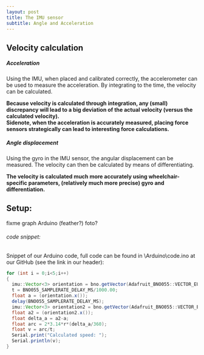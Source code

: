 ```yaml
---
layout: post
title: The IMU sensor
subtitle: Angle and Acceleration
---
```


## Velocity calculation
##### Acceleration
Using the IMU, when placed and calibrated correctly, the accelerometer can be used to measure the acceleration. By integrating to the time, the velocity can be calculated.

<b>Because velocity is calculated through integration, any (small) discrepancy will lead to a big deviation of the actual velocity (versus the calculated velocity). <br>
Sidenote, when the acceleration is accurately measured, placing force sensors strategically can lead to interesting force calculations.</b>

##### Angle displacement
Using the gyro in the IMU sensor, the angular displacement can be measured. The velocity can then be calculated by means of differentiating.

<b>The velocity is calculated much more accurately using wheelchair-specific parameters, (relatively much more precise) gyro and differentiation.</b>

## Setup:
<img src="\Fitnesswheelchair\img\placeholder.png" alt="">fixme graph
Arduino (feather?) foto?

###### code snippet:
Snippet of our Arduino code, full code can be found in \Arduino\code.ino at our GitHub (see the link in our header):
```java
for (int i = 0;i<5;i++)
{
  imu::Vector<3> orientation = bno.getVector(Adafruit_BNO055::VECTOR_EULER);
  t = BNO055_SAMPLERATE_DELAY_MS/1000.00;
  float a = (orientation.x());
  delay(BNO055_SAMPLERATE_DELAY_MS);
  imu::Vector<3> orientation2 = bno.getVector(Adafruit_BNO055::VECTOR_EULER);
  float a2 = (orientation2.x());
  float delta_a = a2-a;
  float arc = 2*3.14*r*(delta_a/360);
  float v = arc/t;
  Serial.print("Calculated speed: ");
  Serial.println(v);
}
```
